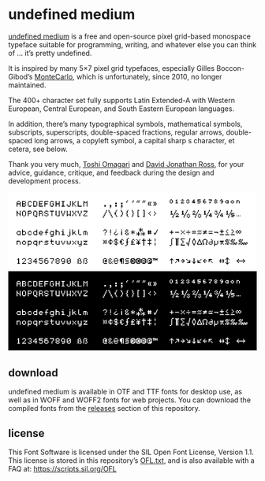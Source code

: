# undefined medium

[undefined medium](https://undefined-medium.com) is a free and open-source pixel grid-based monospace typeface suitable for programming, writing, and whatever else you can think of … it’s pretty undefined.

It is inspired by many 5×7 pixel grid typefaces, especially Gilles Boccon-Gibod’s [MonteCarlo](https://www.bok.net/MonteCarlo), which is unfortunately, since 2010, no longer maintained.

The 400+ character set fully supports Latin Extended-A with Western European, Central European, and South Eastern European languages.

In addition, there’s many typographical symbols, mathematical symbols, subscripts, superscripts, double-spaced fractions, regular arrows, double-spaced long arrows, a copyleft symbol, a capital sharp s character, et cetera, see below.

Thank you very much, [Toshi Omagari](https://tosche.net) and [David Jonathan Ross](https://djr.com), for your advice, guidance, critique, and feedback during the design and development process.

![undefined-medium.png](https://raw.githubusercontent.com/andirueckel/undefined-medium/main/documentation/undefined-medium.png)

## download

undefined medium is available in OTF and TTF fonts for desktop use, as well as in WOFF and WOFF2 fonts for web projects. You can download the compiled fonts from the [releases](https://github.com/andirueckel/undefined-medium/releases) section of this repository.

## license

This Font Software is licensed under the SIL Open Font License, Version 1.1. This license is stored in this repository’s [OFL.txt](https://github.com/andirueckel/undefined-medium/blob/main/OFL.txt), and is also available with a FAQ at: https://scripts.sil.org/OFL
